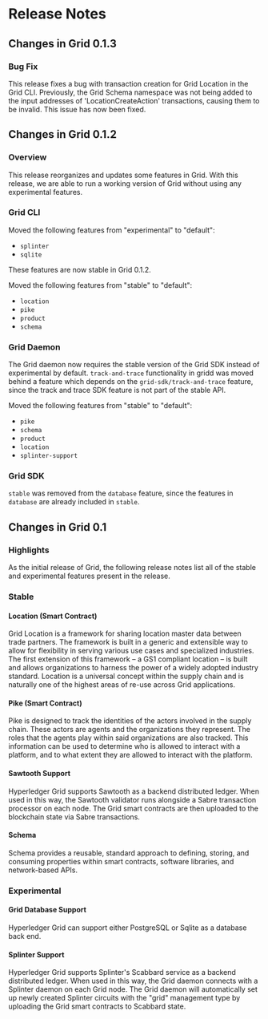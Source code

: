 # Release Notes

## Changes in Grid 0.1.3

### Bug Fix

This release fixes a bug with transaction creation for Grid Location in the Grid
CLI. Previously, the Grid Schema namespace was not being added to the input
addresses of 'LocationCreateAction' transactions, causing them to be invalid.
This issue has now been fixed.

## Changes in Grid 0.1.2

### Overview

This release reorganizes and updates some features in Grid. With this release,
we are able to run a working version of Grid without using any experimental
features.

### Grid CLI

Moved the following features from "experimental" to "default":
 - `splinter`
 - `sqlite`

These features are now stable in Grid 0.1.2.

Moved the following features from "stable" to "default":
 - `location`
 - `pike`
 - `product`
 - `schema`

### Grid Daemon

The Grid daemon now requires the stable version of the Grid SDK instead of
experimental by default. `track-and-trace` functionality in gridd was moved
behind a feature which depends on the `grid-sdk/track-and-trace` feature, since
the track and trace SDK feature is not part of the stable API.

Moved the following features from "stable" to "default":
 - `pike`
 - `schema`
 - `product`
 - `location`
 - `splinter-support`

### Grid SDK

`stable` was removed from the `database` feature, since the features in
`database` are already included in `stable`.

## Changes in Grid 0.1

### Highlights

As the initial release of Grid, the following release notes list all of the
stable and experimental features present in the release.

### Stable

#### Location (Smart Contract)

Grid Location is a framework for sharing location master data between trade
partners. The framework is built in a generic and extensible way to allow for
flexibility in serving various use cases and specialized industries. The first
extension of this framework – a GS1 compliant location – is built and allows
organizations to harness the power of a widely adopted industry standard.
Location is a universal concept within the supply chain and is naturally one of
the highest areas of re-use across Grid applications.

#### Pike (Smart Contract)

Pike is designed to track the identities of the actors involved in the supply
chain. These actors are agents and the organizations they represent. The roles
that the agents play within said organizations are also tracked. This
information can be used to determine who is allowed to interact with a platform,
and to what extent they are allowed to interact with the platform.

#### Sawtooth Support

Hyperledger Grid supports Sawtooth as a backend distributed ledger. When used
in this way, the Sawtooth validator runs alongside a Sabre transaction
processor on each node. The Grid smart contracts are then uploaded to the
blockchain state via Sabre transactions.

#### Schema

Schema provides a reusable, standard approach to defining, storing, and
consuming properties within smart contracts, software libraries, and
network-based APIs.

### Experimental

#### Grid Database Support

Hyperledger Grid can support either PostgreSQL or Sqlite as a database back end.

#### Splinter Support

Hyperledger Grid supports Splinter's Scabbard service as a backend distributed
ledger. When used in this way, the Grid daemon connects with a Splinter daemon
on each Grid node. The Grid daemon will automatically set up newly created
Splinter circuits with the "grid" management type by uploading the Grid smart
contracts to Scabbard state.
